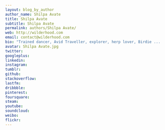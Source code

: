 ```yaml
---
layout: blog_by_author
author_name: Shilpa Avate
title: Shilpa Avate
subtitle: Shilpa Avate
permalink: authors/Shilpa Avate/
web: http://wilderhood.com
email: contact@wilderhood.com
bio: "Trained dancer, Avid Traveller, explorer, herp lover, Birdie ....."
avatar: Shilpa Avate.jpg
twitter: 
googleplus:
linkedin:
instagram:
tumblr:
github:
stackoverflow:
lastfm:
dribbble:
pinterest:
foursquare:
steam:
youtube:
soundcloud:
weibo:
flickr:
---
```

